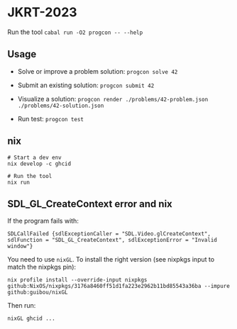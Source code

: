 # JKRT-2023

Run the tool `cabal run -O2 progcon -- --help`

## Usage

- Solve or improve a problem solution: `progcon solve 42`

- Submit an existing solution: `progcon submit 42`

- Visualize a solution: `progcon render ./problems/42-problem.json ./problems/42-solution.json`

- Run test: `progcon test`

## nix

```ShellSession
# Start a dev env
nix develop -c ghcid

# Run the tool
nix run
```

## SDL_GL_CreateContext error and nix

If the program fails with:

```ShellSession
SDLCallFailed {sdlExceptionCaller = "SDL.Video.glCreateContext", sdlFunction = "SDL_GL_CreateContext", sdlExceptionError = "Invalid window"}
```

You need to use `nixGL`. To install the right version (see nixpkgs input to match the nixpkgs pin):

```ShellSession
nix profile install --override-input nixpkgs github:NixOS/nixpkgs/3176a8460ff51d1fa223e2962b11bd85543a36ba --impure github:guibou/nixGL
```

Then run:

```ShellSession
nixGL ghcid ...
```
